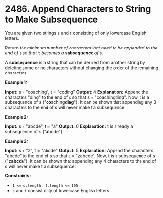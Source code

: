 # 2486. Append Characters to String to Make Subsequence 

You are given two strings `s` and `t` consisting of only lowercase English letters.

Return _the minimum number of characters that need to be appended to the end of_ `s` _so that_ `t` _becomes a **subsequence** of_ `s`.

A **subsequence** is a string that can be derived from another string by deleting some or no characters without changing the order of the remaining characters.

**Example 1:**

**Input:** s = "coaching", t = "coding"
**Output:** 4
**Explanation:** Append the characters "ding" to the end of s so that s = "coachingding".
Now, t is a subsequence of s ("**co**aching**ding**").
It can be shown that appending any 3 characters to the end of s will never make t a subsequence.

**Example 2:**

**Input:** s = "abcde", t = "a"
**Output:** 0
**Explanation:** t is already a subsequence of s ("**a**bcde").

**Example 3:**

**Input:** s = "z", t = "abcde"
**Output:** 5
**Explanation:** Append the characters "abcde" to the end of s so that s = "zabcde".
Now, t is a subsequence of s ("z**abcde**").
It can be shown that appending any 4 characters to the end of s will never make t a subsequence.

**Constraints:**

- `1 <= s.length, t.length <= 105`
- `s` and `t` consist only of lowercase English letters.